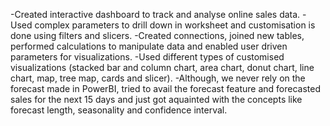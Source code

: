 -Created interactive dashboard to track and analyse online sales data.
-Used complex parameters to drill down in worksheet and customisation is done using filters and slicers.
-Created connections, joined new tables, performed calculations to manipulate data and enabled user driven parameters for visualizations.
-Used different types of customised visualizations (stacked bar and column chart, area chart, donut chart, line chart, map, tree map, cards and slicer).
-Although, we never rely on the forecast made in PowerBI, tried to avail the forecast feature and forecasted sales for the next 15 days and just got aquainted with the concepts like forecast length, seasonality and confidence interval.
